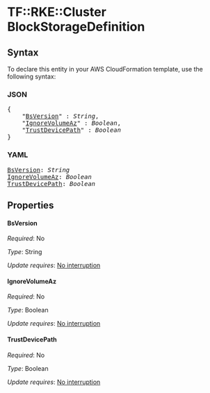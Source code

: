 # TF::RKE::Cluster BlockStorageDefinition

## Syntax

To declare this entity in your AWS CloudFormation template, use the following syntax:

### JSON

<pre>
{
    "<a href="#bsversion" title="BsVersion">BsVersion</a>" : <i>String</i>,
    "<a href="#ignorevolumeaz" title="IgnoreVolumeAz">IgnoreVolumeAz</a>" : <i>Boolean</i>,
    "<a href="#trustdevicepath" title="TrustDevicePath">TrustDevicePath</a>" : <i>Boolean</i>
}
</pre>

### YAML

<pre>
<a href="#bsversion" title="BsVersion">BsVersion</a>: <i>String</i>
<a href="#ignorevolumeaz" title="IgnoreVolumeAz">IgnoreVolumeAz</a>: <i>Boolean</i>
<a href="#trustdevicepath" title="TrustDevicePath">TrustDevicePath</a>: <i>Boolean</i>
</pre>

## Properties

#### BsVersion

_Required_: No

_Type_: String

_Update requires_: [No interruption](https://docs.aws.amazon.com/AWSCloudFormation/latest/UserGuide/using-cfn-updating-stacks-update-behaviors.html#update-no-interrupt)

#### IgnoreVolumeAz

_Required_: No

_Type_: Boolean

_Update requires_: [No interruption](https://docs.aws.amazon.com/AWSCloudFormation/latest/UserGuide/using-cfn-updating-stacks-update-behaviors.html#update-no-interrupt)

#### TrustDevicePath

_Required_: No

_Type_: Boolean

_Update requires_: [No interruption](https://docs.aws.amazon.com/AWSCloudFormation/latest/UserGuide/using-cfn-updating-stacks-update-behaviors.html#update-no-interrupt)

